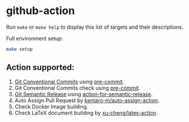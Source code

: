 # github-action

Run `make` or `make help` to display this list of targets and their descriptions.

Full environment setup:
```bash
make setup
```

## Action supported:
1. [Git Conventional Commits](https://gist.github.com/qoomon/5dfcdf8eec66a051ecd85625518cfd13) using [pre-commit](https://pre-commit.com/).
2. Git Conventional Commits check using [pre-commit](https://pre-commit.com/).
3. [Git Semantic Release](https://dev.to/sahanonp/how-to-setup-semantic-release-with-github-actions-31f3) using [action-for-semantic-release](https://github.com/marketplace/actions/action-for-semantic-release).
4. Auto Assign Pull Request by [kentaro-m/auto-assign-action](https://github.com/kentaro-m/auto-assign-action/tree/v2.0.0/).
5. Check Docker Image building.
6. Check LaTeX document building by [xu-cheng/latex-action](https://github.com/xu-cheng/latex-action/tree/v3/).
